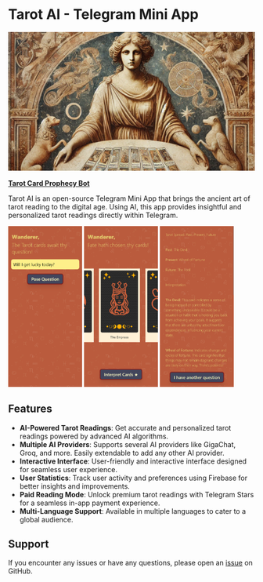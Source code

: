 # Tarot AI - Telegram Mini App

![logo](./logo.png)

**[Tarot Card Prophecy Bot](https://t.me/aitarotcard_bot)**

Tarot AI is an open-source Telegram Mini App that brings the ancient art of tarot reading to the digital age. Using AI, this app provides insightful and personalized tarot readings directly within Telegram.

<img alt="question screen" src="./en1.png" width="30%" />
<img alt="cards screen" src="./en3.png" width="30%" />
<img alt="interpretation screen" src="./en4.png" width="30%" />

## Features

- **AI-Powered Tarot Readings**: Get accurate and personalized tarot readings powered by advanced AI algorithms.
- **Multiple AI Providers**: Supports several AI providers like GigaChat, Groq, and more. Easily extendable to add any other AI provider.
- **Interactive Interface**: User-friendly and interactive interface designed for seamless user experience.
- **User Statistics**: Track user activity and preferences using Firebase for better insights and improvements.
- **Paid Reading Mode**: Unlock premium tarot readings with Telegram Stars for a seamless in-app payment experience.
- **Multi-Language Support**: Available in multiple languages to cater to a global audience.

## Support
If you encounter any issues or have any questions, please open an [issue](https://github.com/longdog/tarot-ai/issues) on GitHub.
